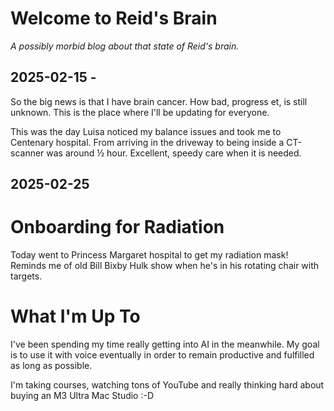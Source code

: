 # Welcome to Reid's Brain
_A possibly morbid blog about that state of Reid's brain._

## 2025-02-15 - 
So the big news is that I have brain cancer. How bad, progress et, is still unknown. This is the place where I'll be updating  for everyone.

This was the day Luisa noticed my balance issues and took me to Centenary hospital. From arriving in the driveway to being inside a CT-scanner was around ½ hour. Excellent, speedy care when it is needed.

## 2025-02-25
# Onboarding for Radiation
Today went to Princess Margaret hospital to get my radiation mask! Reminds me of old Bill Bixby Hulk show when he's in his rotating chair with targets.

# What I'm Up To
I've been spending my time really getting into AI in the meanwhile. My goal is to use it with voice eventually in order to remain productive and fulfilled as long as possible.

I'm taking courses, watching tons of YouTube and really thinking hard about buying an M3 Ultra Mac Studio :-D


<!--stackedit_data:
eyJoaXN0b3J5IjpbMTM4MDE2Mjg0NywtMTgxMzk2MDI5MSwxMT
MxMDA0MzgsLTI0Nzc3ODg2NSwtNzU3NTQ0MTldfQ==
-->